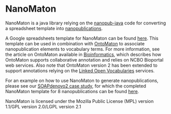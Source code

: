 NanoMaton
=========

NanoMaton is a java library relying on the [nanopub-java](https://github.com/Nanopublication/nanopub-java) code for converting a spreadsheet template into [nanopublications](http://nanopub.org/).

A Google spreadsheets template for NanoMaton can be found [here](https://drive.google.com/templates?q=nanomaton&sort=hottest&view=public). This template can be used in combination with [OntoMaton](https://github.com/ISA-tools/OntoMaton) to associate nanopublication elements to vocabulary terms. For more information, see the article on OntoMaton available in [Bioinformatics](http://bioinformatics.oxfordjournals.org/content/29/4/525.full), which describes how OntoMaton supports collaborative annotation and relies on NCBO Bioportal web services. Also note that OntoMaton version 2 has been extended to support annotations relying on the [Linked Open Vocabularies](http://lov.okfn.org/) services.

For an example on how to use NanoMaton to generate nanopublications, please see our [SOAPdenovo2 case study](http://isa-tools.github.io/soapdenovo2/), for which the completed NanoMaton template for 8 nanopublications can be found [here](https://docs.google.com/spreadsheet/ccc?key=0AmtKthYRS0f5dHFldVQ5cVRHT3lxU3FWUUlhNEZ5YkE&usp=drive_web#gid=7).

NanoMaton is licensed under the Mozilla Public License (MPL) version 1.1/GPL version 2.0/LGPL version 2.1


